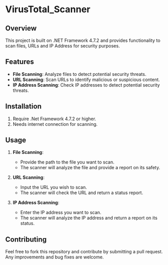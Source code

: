 # VirusTotal_Scanner

## Overview
This project is built on .NET Framework 4.7.2 and provides functionality to scan files, URLs and IP Address for security purposes.

## Features
- **File Scanning**: Analyze files to detect potential security threats.
- **URL Scanning**: Scan URLs to identify malicious or suspicious content.
- **IP Address Scanning**: Check IP addresses to detect potential security threats.


## Installation
1. Require .Net Framework 4.7.2 or higher.
2. Needs internet connection for scanning.

## Usage
1. **File Scanning**: 
    - Provide the path to the file you want to scan.
    - The scanner will analyze the file and provide a report on its safety.

2. **URL Scanning**: 
    - Input the URL you wish to scan.
    - The scanner will check the URL and return a status report.

3. **IP Address Scanning**:
    - Enter the IP address you want to scan.
    - The scanner will analyze the IP address and return a report on its status.


## Contributing
Feel free to fork this repository and contribute by submitting a pull request. Any improvements and bug fixes are welcome.

